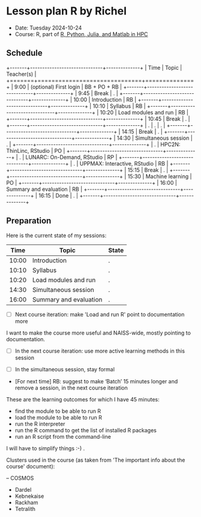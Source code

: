 # Lesson plan R by Richel

- Date: Tuesday 2024-10-24
- Course: R, part of [R, Python, Julia, and Matlab in HPC](https://github.com/UPPMAX/R-python-julia-matlab-HPC/)

## Schedule

+-------+------------------------------+--------------+
| Time  | Topic                        | Teacher(s)   |
+=======+==============================+==============+
| 9:00  | (optional) First login       | BB + PO + RB |
+-------+------------------------------+--------------+
| 9:45  | Break                        | .            |
+-------+------------------------------+--------------+
| 10:00 | Introduction                 | RB           |
+-------+------------------------------+--------------+
| 10:10 | Syllabus                     | RB           |
+-------+------------------------------+--------------+
| 10:20 | Load modules and run         | RB           |
+-------+------------------------------+--------------+
| 10:45 | Break                        | .            |
+-------+------------------------------+--------------+
| .     | .                            | .            |
+-------+------------------------------+--------------+
| 14:15 | Break                        | .            |
+-------+------------------------------+--------------+
| 14:30 | Simultaneous session         | .            |
+-------+------------------------------+--------------+
| .     | HPC2N: ThinLinc, RStudio     | PO           |
+-------+------------------------------+--------------+
| .     | LUNARC: On-Demand, RStudio   | RP           |
+-------+------------------------------+--------------+
| .     | UPPMAX: Interactive, RStudio | RB           |
+-------+------------------------------+--------------+
| 15:15 | Break                        | .            |
+-------+------------------------------+--------------+
| 15:30 | Machine learning             | PO           |
+-------+------------------------------+--------------+
| 16:00 | Summary and evaluation       | RB           |
+-------+------------------------------+--------------+
| 16:15 | Done                         | .            |
+-------+------------------------------+--------------+

## Preparation

Here is the current state of my sessions:

Time  | Topic                   | State
------|-------------------------|------
10:00 | Introduction            |.
10:10 | Syllabus                |.
10:20 | Load modules and run    |.
14:30 | Simultaneous session    |. 
16:00 | Summary and evaluation  |.

- [ ] Next course iteration: make 'Load and run R' point to documentation more

I want to make the course more useful and NAISS-wide, mostly pointing
to documentation.

- [ ] In the next course iteration: use more active learning methods in this
  session

- [ ] In the simultaneous session, stay formal

- [For next time] RB: suggest to make ‘Batch’ 15 minutes longer and remove a session, in the next course iteration

These are the learning outcomes for which I have 45 minutes:

- find the module to be able to run R
- load the module to be able to run R
- run the R interpreter
- run the R command to get the list of installed R packages
- run an R script from the command-line

I will have to simplify things :-) .

Clusters used in the course (as taken from 'The important info about
the course' document):

– COSMOS
- Dardel 
- Kebnekaise 
- Rackham
- Tetralith 




